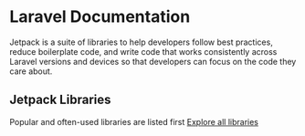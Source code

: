 # Laravel Documentation

Jetpack is a suite of libraries to help developers follow best practices, reduce boilerplate code, and write code that works consistently across Laravel versions and devices so that developers can focus on the code they care about.

## Jetpack Libraries

Popular and often-used libraries are listed first [Explore all libraries](/libraries)
